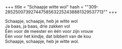 +++
title = "Schaapje witte wol"
hash = "\"309-285250073927447585632252438881329537713\""
+++

Schaapje, schaapje, heb je witte wol  
Ja baas, ja baas, drie zakken vol  
Één voor de meester en één voor zijn vrouw  
Één voor het kindje, dat bibbert van de kou  
Schaapje, schaapje, heb je witte wol.